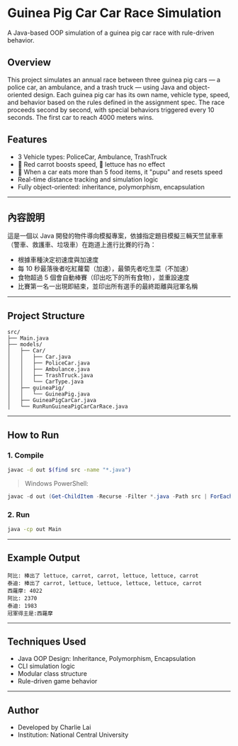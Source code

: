 # Guinea Pig Car Car Race Simulation
A Java-based OOP simulation of a guinea pig car race with rule-driven behavior.

## Overview

This project simulates an annual race between three guinea pig cars — a police car, an ambulance, and a trash truck — using Java and object-oriented design. Each guinea pig car has its own name, vehicle type, speed, and behavior based on the rules defined in the assignment spec. The race proceeds second by second, with special behaviors triggered every 10 seconds. The first car to reach 4000 meters wins.

## Features

- 3 Vehicle types: PoliceCar, Ambulance, TrashTruck
- 🥕 Red carrot boosts speed, 🥬 lettuce has no effect
- 💩 When a car eats more than 5 food items, it "pupu" and resets speed
- Real-time distance tracking and simulation logic
- Fully object-oriented: inheritance, polymorphism, encapsulation

---

## 內容說明

這是一個以 Java 開發的物件導向模擬專案，依據指定題目模擬三輛天竺鼠車車（警車、救護車、垃圾車）在跑道上進行比賽的行為：

- 根據車種決定初速度與加速度
- 每 10 秒最落後者吃紅蘿蔔（加速），最領先者吃生菜（不加速）
- 食物超過 5 個會自動棒賽（印出吃下的所有食物），並重設速度
- 比賽第一名一出現即結束，並印出所有選手的最終距離與冠軍名稱

---

## Project Structure

```
src/
├── Main.java
├── models/
│   ├── Car/
│   │   ├── Car.java
│   │   ├── PoliceCar.java
│   │   ├── Ambulance.java
│   │   ├── TrashTruck.java
│   │   └── CarType.java
│   ├── guineaPig/
│   │   └── GuineaPig.java
│   ├── GuineaPigCarCar.java
│   └── RunRunGuineaPigCarCarRace.java
```

---

## How to Run

### 1. Compile

```bash
javac -d out $(find src -name "*.java")
```
> Windows PowerShell:
```powershell
javac -d out (Get-ChildItem -Recurse -Filter *.java -Path src | ForEach-Object { $_.FullName })
```

### 2. Run

```bash
java -cp out Main
```

---

## Example Output

```
阿比: 棒出了 lettuce, carrot, carrot, lettuce, lettuce, carrot
泰迪: 棒出了 carrot, lettuce, lettuce, lettuce, lettuce, carrot
西羅摩: 4022
阿比: 2370
泰迪: 1983
冠軍得主是:西羅摩
```

---

## Techniques Used

- Java OOP Design: Inheritance, Polymorphism, Encapsulation
- CLI simulation logic
- Modular class structure
- Rule-driven game behavior

---

## Author

- Developed by Charlie Lai
- Institution: National Central University
